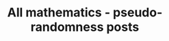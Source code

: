 ---
layout: archive
which_category: mathematics/pseudo-randomness
title: All mathematics - pseudo-randomness posts
---
